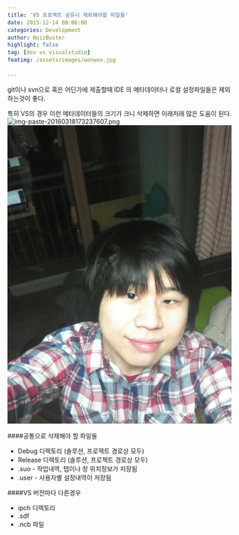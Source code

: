 ```yaml
---
title: 'VS 프로젝트 공유시 제외해야할 파일들'
date: 2015-12-14 00:06:00
categories: Development
author: NoizBuster
highlight: false
tag: [dev vs visualstudio]
featimg: /assets/images/wonwoo.jpg

---
```

git이나 svn으로 혹은 어딘가에 제출할때 IDE 의 메타데이터나 로컬 설정파일들은 제외하는것이 좋다.

특히 VS의 경우 이런 메타데이터들의 크기가 크니 삭제하면 이래저래 많은 도움이 된다.
![img-paste-20160318173237607.png](img-paste-20160318173237607.png)
![img](./wonwoo.jpg)

####공통으로 삭제해야 할 파일들

- Debug 디렉토리 (솔루션, 프로젝트 경로상 모두)
- Release 디렉토리 (솔루션, 프로젝트 경로상 모두)
- .suo - 작업내역, 탭이나 창 위치정보가 저장됨
- .user - 사용자별 설정내역이 저장됨

####VS 버전마다 다른경우

- ipch 디렉토리
- .sdf
- .ncb 파일
